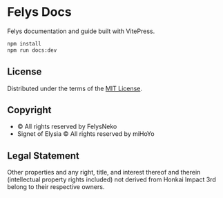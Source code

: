 # Felys Docs

Felys documentation and guide built with VitePress.

```sh
npm install
npm run docs:dev
```

## License

Distributed under the terms of the [MIT License](https://github.com/felys-lang/felys-docs/blob/main/LICENSE).

## Copyright

- © All rights reserved by FelysNeko
- Signet of Elysia © All rights reserved by miHoYo

## Legal Statement

Other properties and any right, title, and interest thereof and therein (intellectual property rights included) not derived from Honkai Impact 3rd belong to their respective owners.


